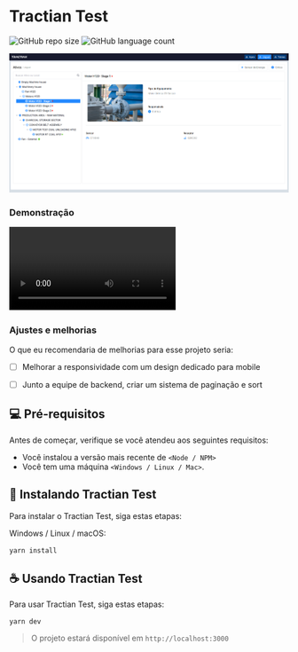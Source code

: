 # Tractian Test

![GitHub repo size](https://img.shields.io/github/repo-size/TakashiNishii/teste_tractian?style=for-the-badge)
![GitHub language count](https://img.shields.io/github/languages/count/TakashiNishii/teste_tractian?style=for-the-badge)

![Print Test](/public/Banner.png)


### Demonstração

<video controls src="/public/Tractian Test - Opera 2024-11-29 15-47-13.mp4" title="Demonstração do projeto"></video>


### Ajustes e melhorias

O que eu recomendaria de melhorias para esse projeto seria:

- [ ] Melhorar a responsividade com um design dedicado para mobile
- [ ] Junto a equipe de backend, criar um sistema de paginação e sort


## 💻 Pré-requisitos

Antes de começar, verifique se você atendeu aos seguintes requisitos:

- Você instalou a versão mais recente de `<Node / NPM>`
- Você tem uma máquina `<Windows / Linux / Mac>`. 

## 🚀 Instalando Tractian Test

Para instalar o Tractian Test, siga estas etapas:

Windows / Linux / macOS:

```
yarn install
```

## ☕ Usando Tractian Test

Para usar Tractian Test, siga estas etapas:

```
yarn dev
```

> O projeto estará disponível em `http://localhost:3000`
